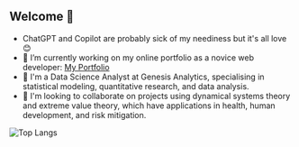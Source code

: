 ## Welcome 👋

- ChatGPT and Copilot are probably sick of my neediness but it's all love 😊
- 🔭 I’m currently working on my online portfolio as a novice web developer: [My Portfolio](https://khethiwedlamini.github.io/Katz-website/)
- 🌱 I'm a Data Science Analyst at Genesis Analytics, specialising in statistical modeling, quantitative research, and data analysis.
- 💞️ I'm looking to collaborate on projects using dynamical systems theory and extreme value theory, which have applications in health, human development, and risk mitigation.



![Top Langs](https://github-readme-stats.vercel.app/api/top-langs/?username=khethiwedlamini&langs_count=10)

